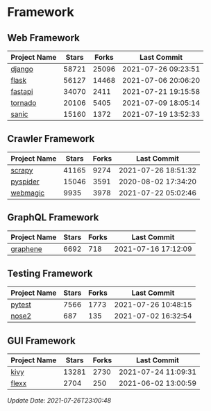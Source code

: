 # Framework

## Web Framework
| Project Name | Stars | Forks | Last Commit |
| ------------ | ----- | ----- | ----------- |
| [django](https://github.com/django/django) | 58721 | 25096 | 2021-07-26 09:23:51 |
| [flask](https://github.com/pallets/flask) | 56127 | 14468 | 2021-07-06 20:06:20 |
| [fastapi](https://github.com/tiangolo/fastapi) | 34070 | 2411 | 2021-07-21 19:15:58 |
| [tornado](https://github.com/tornadoweb/tornado) | 20106 | 5405 | 2021-07-09 18:05:14 |
| [sanic](https://github.com/sanic-org/sanic) | 15160 | 1372 | 2021-07-19 13:52:33 |

## Crawler Framework
| Project Name | Stars | Forks | Last Commit |
| ------------ | ----- | ----- | ----------- |
| [scrapy](https://github.com/scrapy/scrapy) | 41165 | 9274 | 2021-07-26 18:51:32 |
| [pyspider](https://github.com/binux/pyspider) | 15046 | 3591 | 2020-08-02 17:34:20 |
| [webmagic](https://github.com/code4craft/webmagic) | 9935 | 3978 | 2021-07-22 05:02:46 |

## GraphQL Framework
| Project Name | Stars | Forks | Last Commit |
| ------------ | ----- | ----- | ----------- |
| [graphene](https://github.com/graphql-python/graphene) | 6692 | 718 | 2021-07-16 17:12:09 |

## Testing Framework
| Project Name | Stars | Forks | Last Commit |
| ------------ | ----- | ----- | ----------- |
| [pytest](https://github.com/pytest-dev/pytest) | 7566 | 1773 | 2021-07-26 10:48:15 |
| [nose2](https://github.com/nose-devs/nose2) | 687 | 135 | 2021-07-02 16:32:54 |

## GUI Framework
| Project Name | Stars | Forks | Last Commit |
| ------------ | ----- | ----- | ----------- |
| [kivy](https://github.com/kivy/kivy) | 13281 | 2730 | 2021-07-24 11:09:31 |
| [flexx](https://github.com/flexxui/flexx) | 2704 | 250 | 2021-06-02 13:00:59 |

*Update Date: 2021-07-26T23:00:48*